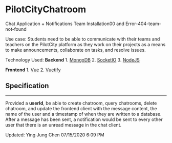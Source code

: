 # PilotCityChatroom

Chat Application + Notifications
Team Installation00 and Error-404-team-not-found

Use case: Students need to be able to communicate with their teams and teachers on the PilotCity platform as they work on their projects as a means to make announcements, collaborate on tasks, and resolve issues.

Technology Used:
**Backend**
    1. [MongoDB](https://docs.mongodb.com/) 
    2. [SocketIO](https://socket.io/docs/)
    3. [NodeJS](https://nodejs.org/dist/latest-v12.x/docs/api/)

**Frontend**
    1. [Vue](https://vuejs.org/v2/guide/)
    2. [Vuetify](https://vuetifyjs.com/en/getting-started/quick-start/)
    
## Specification
---
Provided a **userId**, be able to create chatroom, query chatrooms, delete chatroom, and update the frontend client with the message content, the name of the user and a timestamp of when they are written to a database. After a message has been sent, a notification would be sent to every other user that there is an unread message in the chat client.

Updated: Ying Jung Chen 07/15/2020 6:09 PM
